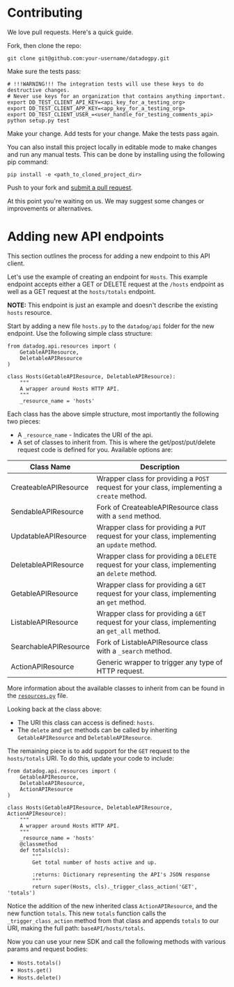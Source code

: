 # Contributing

We love pull requests. Here's a quick guide.

Fork, then clone the repo:

    git clone git@github.com:your-username/datadogpy.git

Make sure the tests pass:

    # !!!WARNING!!! The integration tests will use these keys to do destructive changes.
    # Never use keys for an organization that contains anything important.
    export DD_TEST_CLIENT_API_KEY=<api_key_for_a_testing_org>
    export DD_TEST_CLIENT_APP_KEY=<app_key_for_a_testing_org>
    export DD_TEST_CLIENT_USER_=<user_handle_for_testing_comments_api>
    python setup.py test

Make your change. Add tests for your change. Make the tests pass again.

You can also install this project locally in editable mode to make changes and run any manual tests. This can be done by installing using the following pip command:

```
pip install -e <path_to_cloned_project_dir>
```

Push to your fork and [submit a pull request][pr].

[pr]: https://github.com/your-username/datadogpy/compare/DataDog:master...master

At this point you're waiting on us. We may suggest some changes or
improvements or alternatives.

# Adding new API endpoints
This section outlines the process for adding a new endpoint to this API client.

Let's use the example of creating an endpoint for `Hosts`. This example endpoint accepts either a GET or DELETE request at the `/hosts` endpoint as well as a GET request at the `hosts/totals` endpoint.

**NOTE:** This endpoint is just an example and doesn't describe the existing `hosts` resource.

Start by adding a new file `hosts.py` to the `datadog/api` folder for the new endpoint. Use the following simple class structure:

```
from datadog.api.resources import (
    GetableAPIResource,
    DeletableAPIResource
)

class Hosts(GetableAPIResource, DeletableAPIResource):
    """
    A wrapper around Hosts HTTP API.
    """
    _resource_name = 'hosts'
```

Each class has the above simple structure, most importantly the following two pieces:

* A `_resource_name` - Indicates the URI of the api.
* A set of classes to inherit from. This is where the get/post/put/delete request code is defined for you. Available options are:

| Class Name         | Description                                                                                     |
| --------------------- | ----------------------------------------------------------------------------------------------- |
| CreateableAPIResource | Wrapper class for providing a `POST` request for your class, implementing a `create` method.    |
| SendableAPIResource   | Fork of CreateableAPIResource class with a `send` method.                                       |
| UpdatableAPIResource  | Wrapper class for providing a `PUT` request for your class, implementing an `update` method.    |
| DeletableAPIResource  | Wrapper class for providing a `DELETE` request for your class, implementing an `delete` method. |
| GetableAPIResource    | Wrapper class for providing a `GET` request for your class, implementing an `get` method.       |
| ListableAPIResource   | Wrapper class for providing a `GET` request for your class, implementing an `get_all` method.   |
| SearchableAPIResource | Fork of ListableAPIResource class with a `_search` method.                                      |
| ActionAPIResource     | Generic wrapper to trigger any type of HTTP request.                                            |

More information about the available classes to inherit from can be found in the [`resources.py`](https://github.com/DataDog/datadogpy/blob/master/datadog/api/resources.py) file.

Looking back at the class above:

* The URI this class can access is defined: `hosts`.
* The `delete` and `get` methods can be called by inheriting `GetableAPIResource` and `DeletableAPIResource`.

The remaining piece is to add support for the `GET` request to the `hosts/totals` URI. To do this, update your code to include:

```
from datadog.api.resources import (
    GetableAPIResource,
    DeletableAPIResource,
    ActionAPIResource
)

class Hosts(GetableAPIResource, DeletableAPIResource, ActionAPIResource):
    """
    A wrapper around Hosts HTTP API.
    """
    _resource_name = 'hosts'
    @classmethod
    def totals(cls):
        """
        Get total number of hosts active and up.

        :returns: Dictionary representing the API's JSON response
        """
        return super(Hosts, cls)._trigger_class_action('GET', 'totals')
```

Notice the addition of the new inherited class `ActionAPIResource`, and the new function `totals`. This new `totals` function calls the `_trigger_class_action` method from that class and appends `totals` to our URI, making the full path: `baseAPI/hosts/totals`.

Now you can use your new SDK and call the following methods with various params and request bodies:
* `Hosts.totals()`
* `Hosts.get()`
* `Hosts.delete()`
